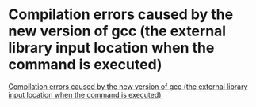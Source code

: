 # Compilation errors caused by the new version of gcc (the external library input location when the command is executed)
[Compilation errors caused by the new version of gcc (the external library input location when the command is executed)](https://aiwithcloud.com/2022/09/19/compilation_errors_caused_by_the_new_version_of_gcc_the_external_library_input_location_when_the_command_is_executed/)